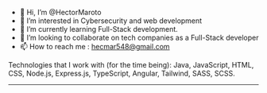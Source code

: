 - 👋 Hi, I’m @HectorMaroto
- 👀 I’m interested in Cybersecurity and web development
-  🌱 I’m currently learning Full-Stack development.
- 💞️ I’m looking to collaborate on tech companies as a Full-Stack developer
- 📫 How to reach me : hecmar548@gmail.com

<!---
HectorMaroto/HectorMaroto is a ✨ special ✨ repository because its `README.md` (this file) appears on your GitHub profile.
You can click the Preview link to take a look at your changes.
--->

Technologies that I work with (for the time being): Java, JavaScript, HTML, CSS, Node.js, Express.js, TypeScript, Angular, Tailwind, SASS, SCSS.

---

